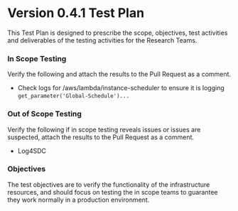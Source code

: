 # Version 0.4.1 Test Plan
This Test Plan is designed to prescribe the scope, objectives, test activities and deliverables of the testing activities for the Research Teams.

### In Scope Testing
Verify the following and attach the results to the Pull Request as a comment.
- Check logs for /aws/lambda/instance-scheduler to ensure it is logging `get_parameter('Global-Schedule')...`

### Out of Scope Testing
Verify the following if in scope testing reveals issues or issues are suspected, attach the results to the Pull Request as a comment.
- Log4SDC

### Objectives
The test objectives are to verify the functionality of the infrastructure resources, and should focus on testing the in scope teams to guarantee they work normally in a production environment.
